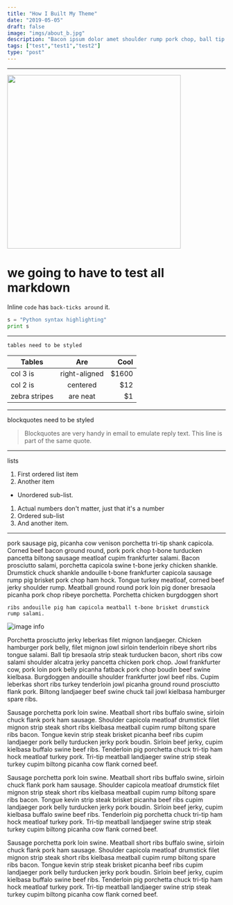 ```yaml
---
title: "How I Built My Theme"
date: "2019-05-05"
draft: false
image: "imgs/about_b.jpg"
description: "Bacon ipsum dolor amet shoulder rump pork chop, ball tip jerky alcatra"
tags: ["test","test1","test2"]
type: "post"
---
```

___



<img src="/imgs/hugo-static-site-generator.png" width="400" >

# we going to have to test all markdown

Inline `code` has `back-ticks around` it.

```python
s = "Python syntax highlighting"
print s
```
---
    tables need to be styled 

| Tables        | Are           | Cool  |
| ------------- |:-------------:| -----:|
| col 3 is      | right-aligned | $1600 |
| col 2 is      | centered      |   $12 |
| zebra stripes | are neat      |    $1 |

---
blockquotes need to be styled

> Blockquotes are very handy in email to emulate reply text.
> This line is part of the same quote.

---
lists

1. First ordered list item
2. Another item
 * Unordered sub-list. 
1. Actual numbers don't matter, just that it's a number
 1. Ordered sub-list
4. And another item.
   
---


pork sausage pig, picanha cow venison porchetta tri-tip shank capicola. Corned beef bacon ground round, pork pork chop t-bone turducken pancetta biltong sausage meatloaf cupim frankfurter salami. Bacon prosciutto salami, porchetta capicola swine t-bone jerky chicken shankle. Drumstick chuck shankle andouille t-bone frankfurter capicola sausage rump pig brisket pork chop ham hock. Tongue turkey meatloaf, corned beef jerky shoulder rump. Meatball ground round pork loin pig doner bresaola picanha pork chop ribeye porchetta. Porchetta chicken burgdoggen short 

    ribs andouille pig ham capicola meatball t-bone brisket drumstick 
    rump salami.

![image info](/imgs/blogSize.jpg)


Porchetta prosciutto jerky leberkas filet mignon landjaeger. Chicken hamburger pork belly, filet mignon jowl sirloin tenderloin ribeye short ribs tongue salami. Ball tip bresaola strip steak turducken bacon, short ribs cow salami shoulder alcatra jerky pancetta chicken pork chop. Jowl frankfurter cow, pork loin pork belly picanha fatback pork chop boudin beef swine kielbasa. Burgdoggen andouille shoulder frankfurter jowl beef ribs. Cupim leberkas short ribs turkey tenderloin jowl picanha ground round prosciutto flank pork. Biltong landjaeger beef swine chuck tail jowl kielbasa hamburger spare ribs.

Sausage porchetta pork loin swine. Meatball short ribs buffalo swine, sirloin chuck flank pork ham sausage. Shoulder capicola meatloaf drumstick filet mignon strip steak short ribs kielbasa meatball cupim rump biltong spare ribs bacon. Tongue kevin strip steak brisket picanha beef ribs cupim landjaeger pork belly turducken jerky pork boudin. Sirloin beef jerky, cupim kielbasa buffalo swine beef ribs. Tenderloin pig porchetta chuck tri-tip ham hock meatloaf turkey pork. Tri-tip meatball landjaeger swine strip steak turkey cupim biltong picanha cow flank corned beef.

Sausage porchetta pork loin swine. Meatball short ribs buffalo swine, sirloin chuck flank pork ham sausage. Shoulder capicola meatloaf drumstick filet mignon strip steak short ribs kielbasa meatball cupim rump biltong spare ribs bacon. Tongue kevin strip steak brisket picanha beef ribs cupim landjaeger pork belly turducken jerky pork boudin. Sirloin beef jerky, cupim kielbasa buffalo swine beef ribs. Tenderloin pig porchetta chuck tri-tip ham hock meatloaf turkey pork. Tri-tip meatball landjaeger swine strip steak turkey cupim biltong picanha cow flank corned beef.

Sausage porchetta pork loin swine. Meatball short ribs buffalo swine, sirloin chuck flank pork ham sausage. Shoulder capicola meatloaf drumstick filet mignon strip steak short ribs kielbasa meatball cupim rump biltong spare ribs bacon. Tongue kevin strip steak brisket picanha beef ribs cupim landjaeger pork belly turducken jerky pork boudin. Sirloin beef jerky, cupim kielbasa buffalo swine beef ribs. Tenderloin pig porchetta chuck tri-tip ham hock meatloaf turkey pork. Tri-tip meatball landjaeger swine strip steak turkey cupim biltong picanha cow flank corned beef.



